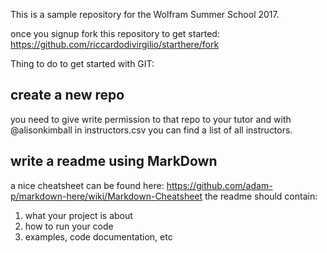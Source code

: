 This is a sample repository for the Wolfram Summer School 2017.

once you signup fork this repository to get started:
https://github.com/riccardodivirgilio/starthere/fork

Thing to do to get started with GIT:

## create a new repo
you need to give write permission to that repo to your tutor and with @alisonkimball
in instructors.csv you can find a list of all instructors.

## write a readme using MarkDown
a nice cheatsheet can be found here: https://github.com/adam-p/markdown-here/wiki/Markdown-Cheatsheet
the readme should contain: 
1. what your project is about
2. how to run your code
3. examples, code documentation, etc
